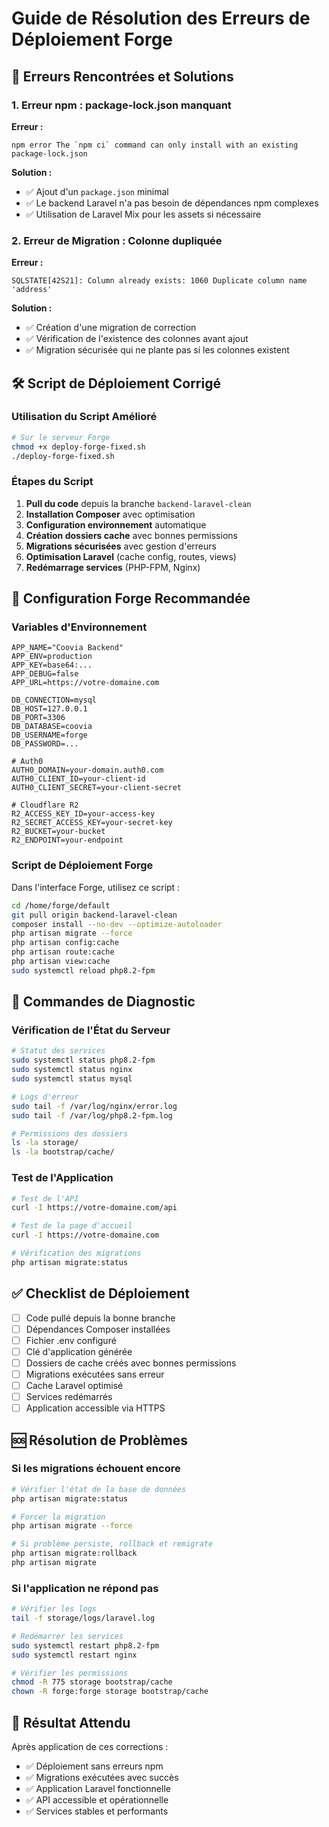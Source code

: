 # Guide de Résolution des Erreurs de Déploiement Forge

## 🚨 Erreurs Rencontrées et Solutions

### 1. Erreur npm : package-lock.json manquant

**Erreur :**
```
npm error The `npm ci` command can only install with an existing package-lock.json
```

**Solution :**
- ✅ Ajout d'un `package.json` minimal
- ✅ Le backend Laravel n'a pas besoin de dépendances npm complexes
- ✅ Utilisation de Laravel Mix pour les assets si nécessaire

### 2. Erreur de Migration : Colonne dupliquée

**Erreur :**
```
SQLSTATE[42S21]: Column already exists: 1060 Duplicate column name 'address'
```

**Solution :**
- ✅ Création d'une migration de correction
- ✅ Vérification de l'existence des colonnes avant ajout
- ✅ Migration sécurisée qui ne plante pas si les colonnes existent

## 🛠️ Script de Déploiement Corrigé

### Utilisation du Script Amélioré

```bash
# Sur le serveur Forge
chmod +x deploy-forge-fixed.sh
./deploy-forge-fixed.sh
```

### Étapes du Script

1. **Pull du code** depuis la branche `backend-laravel-clean`
2. **Installation Composer** avec optimisation
3. **Configuration environnement** automatique
4. **Création dossiers cache** avec bonnes permissions
5. **Migrations sécurisées** avec gestion d'erreurs
6. **Optimisation Laravel** (cache config, routes, views)
7. **Redémarrage services** (PHP-FPM, Nginx)

## 🔧 Configuration Forge Recommandée

### Variables d'Environnement

```env
APP_NAME="Coovia Backend"
APP_ENV=production
APP_KEY=base64:...
APP_DEBUG=false
APP_URL=https://votre-domaine.com

DB_CONNECTION=mysql
DB_HOST=127.0.0.1
DB_PORT=3306
DB_DATABASE=coovia
DB_USERNAME=forge
DB_PASSWORD=...

# Auth0
AUTH0_DOMAIN=your-domain.auth0.com
AUTH0_CLIENT_ID=your-client-id
AUTH0_CLIENT_SECRET=your-client-secret

# Cloudflare R2
R2_ACCESS_KEY_ID=your-access-key
R2_SECRET_ACCESS_KEY=your-secret-key
R2_BUCKET=your-bucket
R2_ENDPOINT=your-endpoint
```

### Script de Déploiement Forge

Dans l'interface Forge, utilisez ce script :

```bash
cd /home/forge/default
git pull origin backend-laravel-clean
composer install --no-dev --optimize-autoloader
php artisan migrate --force
php artisan config:cache
php artisan route:cache
php artisan view:cache
sudo systemctl reload php8.2-fpm
```

## 🚀 Commandes de Diagnostic

### Vérification de l'État du Serveur

```bash
# Statut des services
sudo systemctl status php8.2-fpm
sudo systemctl status nginx
sudo systemctl status mysql

# Logs d'erreur
sudo tail -f /var/log/nginx/error.log
sudo tail -f /var/log/php8.2-fpm.log

# Permissions des dossiers
ls -la storage/
ls -la bootstrap/cache/
```

### Test de l'Application

```bash
# Test de l'API
curl -I https://votre-domaine.com/api

# Test de la page d'accueil
curl -I https://votre-domaine.com

# Vérification des migrations
php artisan migrate:status
```

## ✅ Checklist de Déploiement

- [ ] Code pullé depuis la bonne branche
- [ ] Dépendances Composer installées
- [ ] Fichier .env configuré
- [ ] Clé d'application générée
- [ ] Dossiers de cache créés avec bonnes permissions
- [ ] Migrations exécutées sans erreur
- [ ] Cache Laravel optimisé
- [ ] Services redémarrés
- [ ] Application accessible via HTTPS

## 🆘 Résolution de Problèmes

### Si les migrations échouent encore

```bash
# Vérifier l'état de la base de données
php artisan migrate:status

# Forcer la migration
php artisan migrate --force

# Si problème persiste, rollback et remigrate
php artisan migrate:rollback
php artisan migrate
```

### Si l'application ne répond pas

```bash
# Vérifier les logs
tail -f storage/logs/laravel.log

# Redémarrer les services
sudo systemctl restart php8.2-fpm
sudo systemctl restart nginx

# Vérifier les permissions
chmod -R 775 storage bootstrap/cache
chown -R forge:forge storage bootstrap/cache
```

## 🎯 Résultat Attendu

Après application de ces corrections :
- ✅ Déploiement sans erreurs npm
- ✅ Migrations exécutées avec succès
- ✅ Application Laravel fonctionnelle
- ✅ API accessible et opérationnelle
- ✅ Services stables et performants
